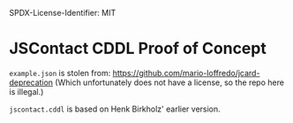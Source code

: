 SPDX-License-Identifier: MIT

# JSContact CDDL Proof of Concept

`example.json` is stolen from: https://github.com/mario-loffredo/jcard-deprecation
(Which unfortunately does not have a license, so the repo here is illegal.)

`jscontact.cddl` is based on Henk Birkholz' earlier version.

